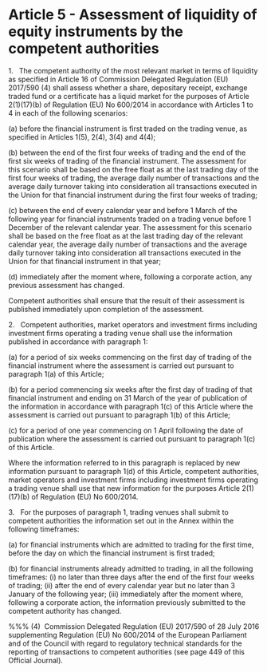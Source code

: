 # Article 5 - Assessment of liquidity of equity instruments by the competent authorities


1.   The competent authority of the most relevant market in terms of liquidity as specified in Article 16 of Commission Delegated Regulation (EU) 2017/590 (4) shall assess whether a share, depositary receipt, exchange traded fund or a certificate has a liquid market for the purposes of Article 2(1)(17)(b) of Regulation (EU) No 600/2014 in accordance with Articles 1 to 4 in each of the following scenarios:

(a) before the financial instrument is first traded on the trading venue, as specified in Articles 1(5), 2(4), 3(4) and 4(4);

(b) between the end of the first four weeks of trading and the end of the first six weeks of trading of the financial instrument. The assessment for this scenario shall be based on the free float as at the last trading day of the first four weeks of trading, the average daily number of transactions and the average daily turnover taking into consideration all transactions executed in the Union for that financial instrument during the first four weeks of trading;

(c) between the end of every calendar year and before 1 March of the following year for financial instruments traded on a trading venue before 1 December of the relevant calendar year. The assessment for this scenario shall be based on the free float as at the last trading day of the relevant calendar year, the average daily number of transactions and the average daily turnover taking into consideration all transactions executed in the Union for that financial instrument in that year;

(d) immediately after the moment where, following a corporate action, any previous assessment has changed.

Competent authorities shall ensure that the result of their assessment is published immediately upon completion of the assessment.

2.   Competent authorities, market operators and investment firms including investment firms operating a trading venue shall use the information published in accordance with paragraph 1:

(a) for a period of six weeks commencing on the first day of trading of the financial instrument where the assessment is carried out pursuant to paragraph 1(a) of this Article;

(b) for a period commencing six weeks after the first day of trading of that financial instrument and ending on 31 March of the year of publication of the information in accordance with paragraph 1(c) of this Article where the assessment is carried out pursuant to paragraph 1(b) of this Article;

(c) for a period of one year commencing on 1 April following the date of publication where the assessment is carried out pursuant to paragraph 1(c) of this Article.

Where the information referred to in this paragraph is replaced by new information pursuant to paragraph 1(d) of this Article, competent authorities, market operators and investment firms including investment firms operating a trading venue shall use that new information for the purposes Article 2(1)(17)(b) of Regulation (EU) No 600/2014.

3.   For the purposes of paragraph 1, trading venues shall submit to competent authorities the information set out in the Annex within the following timeframes:

(a) for financial instruments which are admitted to trading for the first time, before the day on which the financial instrument is first traded;

(b) for financial instruments already admitted to trading, in all the following timeframes: (i) no later than three days after the end of the first four weeks of trading; (ii) after the end of every calendar year but no later than 3 January of the following year; (iii) immediately after the moment where, following a corporate action, the information previously submitted to the competent authority has changed.

%%% (4)  Commission Delegated Regulation (EU) 2017/590 of 28 July 2016 supplementing Regulation (EU) No 600/2014 of the European Parliament and of the Council with regard to regulatory technical standards for the reporting of transactions to competent authorities (see page 449 of this Official Journal).
